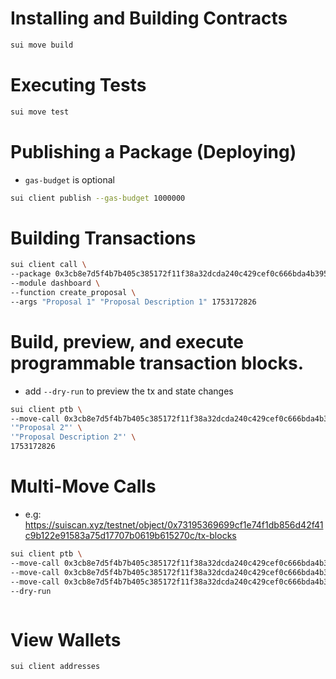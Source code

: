 # Installing and Building Contracts

```bash
sui move build
```

# Executing Tests

```bash
sui move test
```

# Publishing a Package (Deploying)

- `gas-budget` is optional

```bash
sui client publish --gas-budget 1000000
```

# Building Transactions

```bash
sui client call \
--package 0x3cb8e7d5f4b7b405c385172f11f38a32dcda240c429cef0c666bda4b39512e52 \
--module dashboard \
--function create_proposal \
--args "Proposal 1" "Proposal Description 1" 1753172826
```

# Build, preview, and execute programmable transaction blocks.

- add `--dry-run` to preview the tx and state changes

```bash
sui client ptb \
--move-call 0x3cb8e7d5f4b7b405c385172f11f38a32dcda240c429cef0c666bda4b39512e52::dashboard::create_proposal \
'"Proposal 2"' \
'"Proposal Description 2"' \
1753172826

```

# Multi-Move Calls

- e.g: https://suiscan.xyz/testnet/object/0x73195369699cf1e74f1db856d42f41c9b122e91583a75d17707b0619b615270c/tx-blocks

```bash
sui client ptb \
--move-call 0x3cb8e7d5f4b7b405c385172f11f38a32dcda240c429cef0c666bda4b39512e52::dashboard::create_proposal  '"Proposal 3"' '"Proposal Description 3"' 1753172826 \
--move-call 0x3cb8e7d5f4b7b405c385172f11f38a32dcda240c429cef0c666bda4b39512e52::dashboard::create_proposal  '"Proposal 4"' '"Proposal Description 4"' 1753172826 \
--move-call 0x3cb8e7d5f4b7b405c385172f11f38a32dcda240c429cef0c666bda4b39512e52::dashboard::create_proposal  '"Proposal 5"' '"Proposal Description 5"' 1753172826 \
--dry-run



```

# View Wallets

```bash
sui client addresses
```
